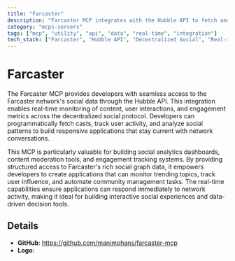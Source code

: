 ```yaml
---
title: "Farcaster"
description: "Farcaster MCP integrates with the Hubble API to fetch and analyze social data, enabling real-time content monitoring and user engagement tracking."
category: "mcps-servers"
tags: ["mcp", "utility", "api", "data", "real-time", "integration"]
tech_stack: ["Farcaster", "Hubble API", "Decentralized Social", "Real-time Analytics", "Social Graph"]
---
```


# Farcaster

The Farcaster MCP provides developers with seamless access to the Farcaster network's social data through the Hubble API. This integration enables real-time monitoring of content, user interactions, and engagement metrics across the decentralized social protocol. Developers can programmatically fetch casts, track user activity, and analyze social patterns to build responsive applications that stay current with network conversations.

This MCP is particularly valuable for building social analytics dashboards, content moderation tools, and engagement tracking systems. By providing structured access to Farcaster's rich social graph data, it empowers developers to create applications that can monitor trending topics, track user influence, and automate community management tasks. The real-time capabilities ensure applications can respond immediately to network activity, making it ideal for building interactive social experiences and data-driven decision tools.

## Details

- **GitHub**: https://github.com/manimohans/farcaster-mcp
- **Logo**: 
